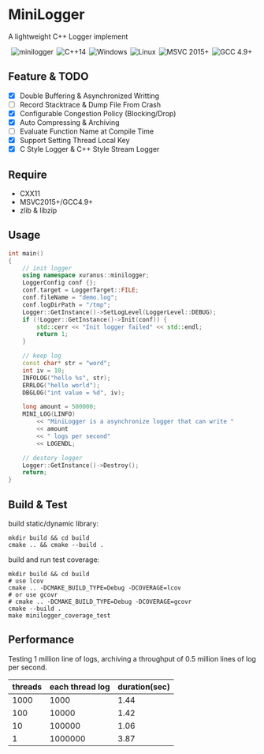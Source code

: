 # MiniLogger
A lightweight C++ Logger implement

<div align="center">
<img src="https://github.com/XUranus/minilogger/actions/workflows/cmake-multi-platform.yml/badge.svg" alt="minilogger" title="minilogger">&thinsp;
<img src="https://img.shields.io/badge/-C++11-3F63B3.svg?style=flat&logo=C%2B%2B&logoColor=white" alt="C++14" title="C++ Standards Used: C++11">&thinsp;
<img src="https://img.shields.io/badge/-Windows-6E46A2.svg?style=flat&logo=windows-11&logoColor=white" alt="Windows" title="Supported Platform: Windows">&thinsp;
<img src="https://img.shields.io/badge/-Linux-9C2A91.svg?style=flat&logo=linux&logoColor=white" alt="Linux" title="Supported Platform: Linux">&thinsp;
<img src="https://img.shields.io/badge/MSVC%202015+-flag.svg?color=555555&style=flat&logo=visual%20studio&logoColor=white" alt="MSVC 2015+" title="Supported Windows Compiler: MSVC 2015 or later">&thinsp;
<img src="https://img.shields.io/badge/GCC%204.9+-flag.svg?color=555555&style=flat&logo=gnu&logoColor=white" alt="GCC 4.9+" title="Supported Unix Compiler: GCC 4.9 or later">&thinsp;
</div>

## Feature & TODO
 - [X] Double Buffering & Asynchronized Writting
 - [ ] Record Stacktrace & Dump File From Crash
 - [X] Configurable Congestion Policy (Blocking/Drop)
 - [X] Auto Compressing & Archiving
 - [ ] Evaluate Function Name at Compile Time
 - [x] Support Setting Thread Local Key
 - [x] C Style Logger & C++ Style Stream Logger

## Require
 - CXX11
 - MSVC2015+/GCC4.9+
 - zlib & libzip

## Usage
```cpp
int main()
{
    // init logger
    using namespace xuranus::minilogger;
    LoggerConfig conf {};
    conf.target = LoggerTarget::FILE;
    conf.fileName = "demo.log";
    conf.logDirPath = "/tmp";
    Logger::GetInstance()->SetLogLevel(LoggerLevel::DEBUG);
    if (!Logger::GetInstance()->Init(conf)) {
        std::cerr << "Init logger failed" << std::endl;
        return 1;
    }

    // keep log
    const char* str = "word";
    int iv = 10;
    INFOLOG("hello %s", str);
    ERRLOG("hello world");
    DBGLOG("int value = %d", iv);

    long amount = 500000;
    MINI_LOG(LINFO)
        << "MiniLogger is a asynchronize logger that can write "
        << amount
        << " logs per second"
        << LOGENDL;

    // destory logger
    Logger::GetInstance()->Destroy();
    return;
}
```

## Build & Test
build static/dynamic library:
```
mkdir build && cd build
cmake .. && cmake --build .
```

build and run test coverage:
```
mkdir build && cd build
# use lcov
cmake .. -DCMAKE_BUILD_TYPE=Debug -DCOVERAGE=lcov
# or use gcovr
# cmake .. -DCMAKE_BUILD_TYPE=Debug -DCOVERAGE=gcovr
cmake --build .
make minilogger_coverage_test
```

## Performance
Testing 1 million line of logs, archiving a throughput of 0.5 million lines of log per second.

| threads | each thread log | duration(sec) |
|---------|-----------------|---------------|
| 1000    | 1000            |       1.44    |
| 100     | 10000           |       1.42    |
| 10      | 100000          |       1.06    |
| 1       | 1000000         |       3.87    |

